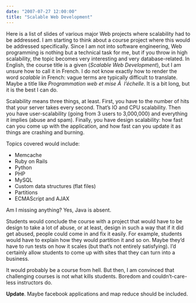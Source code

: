```yaml
---
date: "2007-07-27 12:00:00"
title: "Scalable Web Development"
---
```




Here is a list of slides of various major Web projects where scalability had to be addressed. I am starting to think about a course project where this would be addressed specifically. Since I am not into software engineering, Web programming is nothing but a technical task for me, but if you throw in high scalability, the topic becomes very interesting and very database-related. In English, the course title is a given (<em>Scalable Web Development</em>), but I am unsure how to call it in French. I do not know exactly how to render the word _scalable_ in French: vague terms are typically difficult to translate. Maybe a title like <em>Programmation web et mise Ã  l&rsquo;échelle</em>. It is a bit long, but it is the best I can do.

Scalability means three things, at least. First, you have to the number of hits that your server takes every second. That&rsquo;s IO and CPU scalability. Then you have user-scalability (going from 3 users to 3,000,000) and everything it implies (abuse and spam). Finally, you have design scalability: how fast can you come up with the application, and how fast can you update it as things are crashing and burning.

Topics covered would include:

- Memcache
- Ruby on Rails
- Python
- PHP
- MySQL
- Custom data structures (flat files)
- Partitions
- ECMAScript and AJAX


Am I missing anything? Yes, Java is absent. 

Students would conclude the course with a project that would have to be design to take a lot of abuse, or at least, design in such a way that if it did get abused, people could come in and fix it easily. For example, students would have to explain how they would partition it and so on. Maybe they&rsquo;d have to run tests on how it scales (but that&rsquo;s not entirely satisfying). I&rsquo;d certainly allow students to come up with sites that they can turn into a business.

It would probably be a course from hell. But then, I am convinced that challenging courses is not what kills students. Boredom and couldn&rsquo;t-care-less instructors do.

__Update__. Maybe facebook applications and map reduce should be included.

